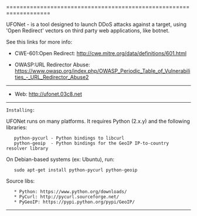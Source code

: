 =================================================================== 

  UFONet - is a tool designed to launch DDoS attacks against a target, 
  using 'Open Redirect' vectors on third party web applications, like botnet.

  See this links for more info:

   - CWE-601:Open Redirect: 
     http://cwe.mitre.org/data/definitions/601.html

   - OWASP:URL Redirector Abuse: 
     https://www.owasp.org/index.php/OWASP_Periodic_Table_of_Vulnerabilities_-_URL_Redirector_Abuse2

----------

 + Web:  http://ufonet.03c8.net

----------

    Installing:

  UFONet runs on many platforms.  It requires Python (2.x.y) and the following libraries:

       python-pycurl - Python bindings to libcurl
       python-geoip  - Python bindings for the GeoIP IP-to-country resolver library

  On Debian-based systems (ex: Ubuntu), run: 

       sudo apt-get install python-pycurl python-geoip

  Source libs:

       * Python: https://www.python.org/downloads/
       * PyCurl: http://pycurl.sourceforge.net/
       * PyGeoIP: https://pypi.python.org/pypi/GeoIP/

----------
